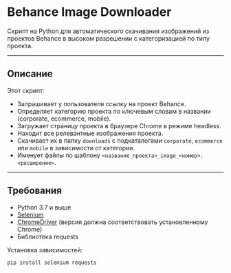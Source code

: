 # Behance Image Downloader

Скрипт на Python для автоматического скачивания изображений из проектов Behance в высоком разрешении с категоризацией по типу проекта.

---

## Описание

Этот скрипт:

- Запрашивает у пользователя ссылку на проект Behance.
- Определяет категорию проекта по ключевым словам в названии (corporate, ecommerce, mobile).
- Загружает страницу проекта в браузере Chrome в режиме headless.
- Находит все релевантные изображения проекта.
- Скачивает их в папку `downloads` с подкаталогами `corporate`, `ecommerce` или `mobile` в зависимости от категории.
- Именует файлы по шаблону `<название_проекта>_image_<номер>.<расширение>`.

---

## Требования

- Python 3.7 и выше
- [Selenium](https://selenium-python.readthedocs.io/)
- [ChromeDriver](https://sites.google.com/chromium.org/driver/) (версия должна соответствовать установленному Chrome)
- Библиотека requests

Установка зависимостей:

```bash
pip install selenium requests

